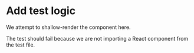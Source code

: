 # Add test logic

We attempt to shallow-render the component here.

The test should fail because we are not importing a React component from the test file.

